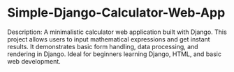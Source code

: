 # Simple-Django-Calculator-Web-App
Description: A minimalistic calculator web application built with Django. This project allows users to input mathematical expressions and get instant results. It demonstrates basic form handling, data processing, and rendering in Django. Ideal for beginners learning Django, HTML, and basic web development.

